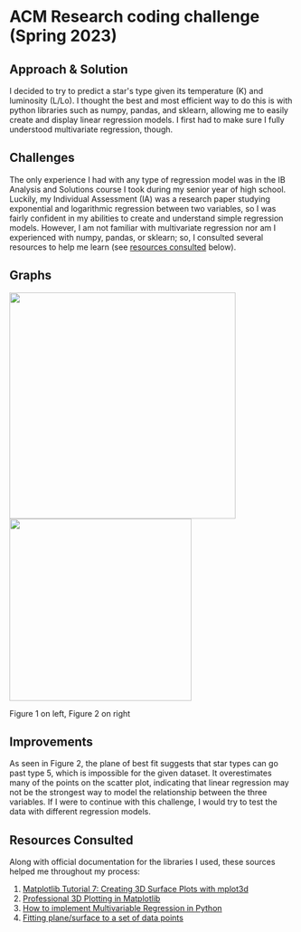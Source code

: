 # ACM Research coding challenge (Spring 2023)

## Approach & Solution
I decided to try to predict a star's type given its temperature (K) and luminosity (L/Lo). I thought the best and most efficient way to do this is with python libraries such as numpy, pandas, and sklearn, allowing me to easily create and display linear regression models. I first had to make sure I fully understood multivariate regression, though.


## Challenges
The only experience I had with any type of regression model was in the IB Analysis and Solutions course I took during my senior year of high school. Luckily, my Individual Assessment (IA) was a research paper studying exponential and logarithmic regression between two variables, so I was fairly confident in my abilities to create and understand simple regression models. However, I am not familiar with multivariate regression nor am I experienced with numpy, pandas, or sklearn; so, I consulted several resources to help me learn (see [resources consulted](#Resources-Consulted) below).


## Graphs
<img src="https://user-images.githubusercontent.com/97753409/215263814-e2811ec2-e619-4263-b39e-705bd4d83e4f.png" width="400"> <img src="https://user-images.githubusercontent.com/97753409/215263829-8cdc2b01-40ba-42c6-b676-460985305731.png" height="322">

Figure 1 on left, Figure 2 on right

## Improvements
As seen in Figure 2, the plane of best fit suggests that star types can go past type 5, which is impossible for the given dataset. It overestimates many of the points on the scatter plot, indicating that linear regression may not be the strongest way to model the relationship between the three variables. If I were to continue with this challenge, I would try to test the data with different regression models.


## Resources Consulted
Along with official documentation for the libraries I used, these sources helped me throughout my process:
1. [Matplotlib Tutorial 7: Creating 3D Surface Plots with mplot3d](https://www.youtube.com/watch?v=8h2YhqoUsEw)
2. [Professional 3D Plotting in Matplotlib](https://www.youtube.com/watch?v=fAztJg9oi7s)
3. [How to implement Multivariable Regression in Python](https://www.educative.io/answers/how-to-implement-multivariable-regression-in-python)
4. [Fitting plane/surface to a set of data points](https://gist.github.com/amroamroamro/1db8d69b4b65e8bc66a6)
